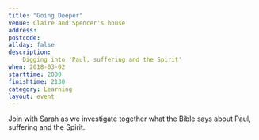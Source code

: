 ```yaml
---
title: "Going Deeper"
venue: Claire and Spencer's house
address: 
postcode: 
allday: false
description: 
    Digging into 'Paul, suffering and the Spirit'
when: 2018-03-02
starttime: 2000
finishtime: 2130
category: Learning
layout: event
---
```

Join with Sarah as we investigate together what the Bible says about Paul, suffering and the Spirit.
